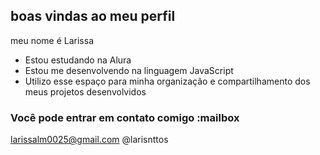 ## boas vindas ao meu perfil

meu nome é Larissa

- Estou estudando na Alura
- Estou me desenvolvendo na linguagem JavaScript
- Utilizo esse espaço para minha organização e compartilhamento dos meus projetos desenvolvidos

### Você pode entrar em contato comigo :mailbox

larissalm0025@gmail.com
@larisnttos
